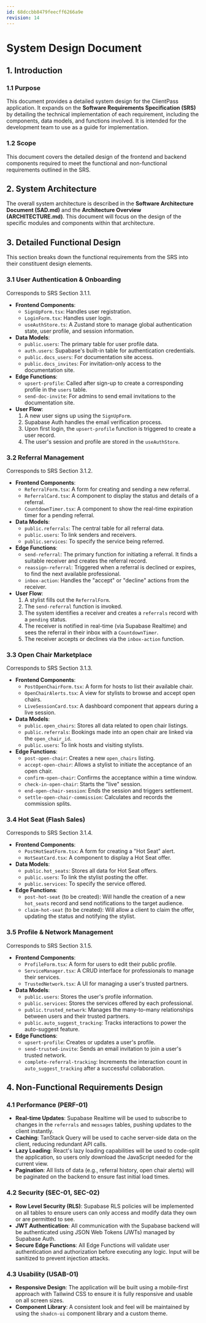 ```yaml
---
id: 68dccbb8479feecff6266a9e
revision: 14
---
```


# System Design Document

## 1. Introduction

### 1.1 Purpose

This document provides a detailed system design for the ClientPass application. It expands on the **Software Requirements Specification (SRS)** by detailing the technical implementation of each requirement, including the components, data models, and functions involved. It is intended for the development team to use as a guide for implementation.

### 1.2 Scope

This document covers the detailed design of the frontend and backend components required to meet the functional and non-functional requirements outlined in the SRS.

## 2. System Architecture

The overall system architecture is described in the **Software Architecture Document (SAD.md)** and the **Architecture Overview (ARCHITECTURE.md)**. This document will focus on the design of the specific modules and components within that architecture.

## 3. Detailed Functional Design

This section breaks down the functional requirements from the SRS into their constituent design elements.

### 3.1 User Authentication & Onboarding

Corresponds to SRS Section 3.1.1.

-   **Frontend Components**:
    -   `SignUpForm.tsx`: Handles user registration.
    -   `LoginForm.tsx`: Handles user login.
    -   `useAuthStore.ts`: A Zustand store to manage global authentication state, user profile, and session information.
-   **Data Models**:
    -   `public.users`: The primary table for user profile data.
    -   `auth.users`: Supabase's built-in table for authentication credentials.
    -   `public.docs_users`: For documentation site access.
    -   `public.docs_invites`: For invitation-only access to the documentation site.
-   **Edge Functions**:
    -   `upsert-profile`: Called after sign-up to create a corresponding profile in the `users` table.
    -   `send-doc-invite`: For admins to send email invitations to the documentation site.
-   **User Flow**:
    1.  A new user signs up using the `SignUpForm`.
    2.  Supabase Auth handles the email verification process.
    3.  Upon first login, the `upsert-profile` function is triggered to create a user record.
    4.  The user's session and profile are stored in the `useAuthStore`.

### 3.2 Referral Management

Corresponds to SRS Section 3.1.2.

-   **Frontend Components**:
    -   `ReferralForm.tsx`: A form for creating and sending a new referral.
    -   `ReferralCard.tsx`: A component to display the status and details of a referral.
    -   `CountdownTimer.tsx`: A component to show the real-time expiration timer for a pending referral.
-   **Data Models**:
    -   `public.referrals`: The central table for all referral data.
    -   `public.users`: To link senders and receivers.
    -   `public.services`: To specify the service being referred.
-   **Edge Functions**:
    -   `send-referral`: The primary function for initiating a referral. It finds a suitable receiver and creates the referral record.
    -   `reassign-referral`: Triggered when a referral is declined or expires, to find the next available professional.
    -   `inbox-action`: Handles the "accept" or "decline" actions from the receiver.
-   **User Flow**:
    1.  A stylist fills out the `ReferralForm`.
    2.  The `send-referral` function is invoked.
    3.  The system identifies a receiver and creates a `referrals` record with a `pending` status.
    4.  The receiver is notified in real-time (via Supabase Realtime) and sees the referral in their inbox with a `CountdownTimer`.
    5.  The receiver accepts or declines via the `inbox-action` function.

### 3.3 Open Chair Marketplace

Corresponds to SRS Section 3.1.3.

-   **Frontend Components**:
    -   `PostOpenChairForm.tsx`: A form for hosts to list their available chair.
    -   `OpenChairAlerts.tsx`: A view for stylists to browse and accept open chairs.
    -   `LiveSessionCard.tsx`: A dashboard component that appears during a live session.
-   **Data Models**:
    -   `public.open_chairs`: Stores all data related to open chair listings.
    -   `public.referrals`: Bookings made into an open chair are linked via the `open_chair_id`.
    -   `public.users`: To link hosts and visiting stylists.
-   **Edge Functions**:
    -   `post-open-chair`: Creates a new `open_chairs` listing.
    -   `accept-open-chair`: Allows a stylist to initiate the acceptance of an open chair.
    -   `confirm-open-chair`: Confirms the acceptance within a time window.
    -   `check-in-open-chair`: Starts the "live" session.
    -   `end-open-chair-session`: Ends the session and triggers settlement.
    -   `settle-open-chair-commission`: Calculates and records the commission splits.

### 3.4 Hot Seat (Flash Sales)

Corresponds to SRS Section 3.1.4.

-   **Frontend Components**:
    -   `PostHotSeatForm.tsx`: A form for creating a "Hot Seat" alert.
    -   `HotSeatCard.tsx`: A component to display a Hot Seat offer.
-   **Data Models**:
    -   `public.hot_seats`: Stores all data for Hot Seat offers.
    -   `public.users`: To link the stylist posting the offer.
    -   `public.services`: To specify the service offered.
-   **Edge Functions**:
    -   `post-hot-seat` (to be created): Will handle the creation of a new `hot_seats` record and send notifications to the target audience.
    -   `claim-hot-seat` (to be created): Will allow a client to claim the offer, updating the status and notifying the stylist.

### 3.5 Profile & Network Management

Corresponds to SRS Section 3.1.5.

-   **Frontend Components**:
    -   `ProfileForm.tsx`: A form for users to edit their public profile.
    -   `ServiceManager.tsx`: A CRUD interface for professionals to manage their services.
    -   `TrustedNetwork.tsx`: A UI for managing a user's trusted partners.
-   **Data Models**:
    -   `public.users`: Stores the user's profile information.
    -   `public.services`: Stores the services offered by each professional.
    -   `public.trusted_network`: Manages the many-to-many relationships between users and their trusted partners.
    -   `public.auto_suggest_tracking`: Tracks interactions to power the auto-suggest feature.
-   **Edge Functions**:
    -   `upsert-profile`: Creates or updates a user's profile.
    -   `send-trusted-invite`: Sends an email invitation to join a user's trusted network.
    -   `complete-referral-tracking`: Increments the interaction count in `auto_suggest_tracking` after a successful collaboration.

## 4. Non-Functional Requirements Design

### 4.1 Performance (PERF-01)

-   **Real-time Updates**: Supabase Realtime will be used to subscribe to changes in the `referrals` and `messages` tables, pushing updates to the client instantly.
-   **Caching**: TanStack Query will be used to cache server-side data on the client, reducing redundant API calls.
-   **Lazy Loading**: React's lazy loading capabilities will be used to code-split the application, so users only download the JavaScript needed for the current view.
-   **Pagination**: All lists of data (e.g., referral history, open chair alerts) will be paginated on the backend to ensure fast initial load times.

### 4.2 Security (SEC-01, SEC-02)

-   **Row Level Security (RLS)**: Supabase RLS policies will be implemented on all tables to ensure users can only access and modify data they own or are permitted to see.
-   **JWT Authentication**: All communication with the Supabase backend will be authenticated using JSON Web Tokens (JWTs) managed by Supabase Auth.
-   **Secure Edge Functions**: All Edge Functions will validate user authentication and authorization before executing any logic. Input will be sanitized to prevent injection attacks.

### 4.3 Usability (USAB-01)

-   **Responsive Design**: The application will be built using a mobile-first approach with Tailwind CSS to ensure it is fully responsive and usable on all screen sizes.
-   **Component Library**: A consistent look and feel will be maintained by using the `shadcn-ui` component library and a custom theme.

